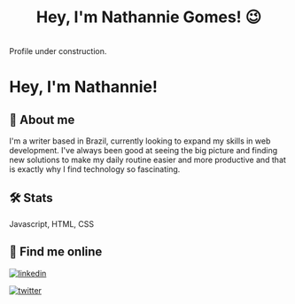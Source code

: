 <h1 align="center">Hey, I'm Nathannie Gomes! 😉</h1>
<br>
Profile under construction. 

# Hey, I'm Nathannie! 


## 🚀 About me

I'm a writer based in Brazil, currently looking to expand my skills in web development. I've always been good at seeing the big picture and finding new solutions to make my daily routine easier and more productive and that is exactly why I find technology so fascinating.



## 🛠 Stats

Javascript, HTML, CSS
## 🔗 Find me online


[![linkedin](https://img.shields.io/badge/linkedin-0A66C2?style=for-the-badge&logo=linkedin&logoColor=white)](https://www.linkedin.com/in/nathanniegomes/)

[![twitter](https://img.shields.io/badge/twitter-1DA1F2?style=for-the-badge&logo=twitter&logoColor=white)](https://twitter.com/nathgoesdigital)
